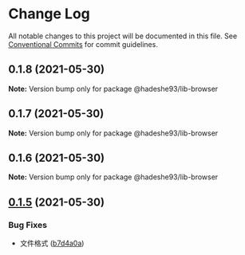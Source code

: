 # Change Log

All notable changes to this project will be documented in this file.
See [Conventional Commits](https://conventionalcommits.org) for commit guidelines.

## 0.1.8 (2021-05-30)

**Note:** Version bump only for package @hadeshe93/lib-browser





## 0.1.7 (2021-05-30)

**Note:** Version bump only for package @hadeshe93/lib-browser





## 0.1.6 (2021-05-30)

**Note:** Version bump only for package @hadeshe93/lib-browser





## [0.1.5](https://github.com/hadeshe93/hh-lib/compare/@hadeshe93/lib-browser@0.1.4...@hadeshe93/lib-browser@0.1.5) (2021-05-30)


### Bug Fixes

* 文件格式 ([b7d4a0a](https://github.com/hadeshe93/hh-lib/commit/b7d4a0a351bc2a124d6f552b3e2a8426a9494de9))

